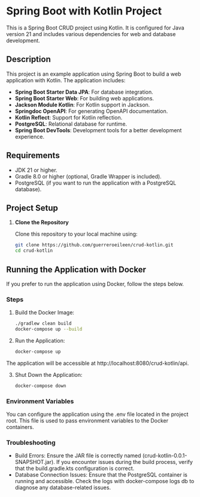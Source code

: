 # Spring Boot with Kotlin Project

This is a Spring Boot CRUD project using Kotlin. It is configured for Java version 21 and includes various dependencies for web and database development.

## Description

This project is an example application using Spring Boot to build a web application with Kotlin. The application includes:

- **Spring Boot Starter Data JPA**: For database integration.
- **Spring Boot Starter Web**: For building web applications.
- **Jackson Module Kotlin**: For Kotlin support in Jackson.
- **Springdoc OpenAPI**: For generating OpenAPI documentation.
- **Kotlin Reflect**: Support for Kotlin reflection.
- **PostgreSQL**: Relational database for runtime.
- **Spring Boot DevTools**: Development tools for a better development experience.

## Requirements

- JDK 21 or higher.
- Gradle 8.0 or higher (optional, Gradle Wrapper is included).
- PostgreSQL (if you want to run the application with a PostgreSQL database).

## Project Setup

1. **Clone the Repository**

   Clone this repository to your local machine using:

   ```bash
   git clone https://github.com/guerreroeileen/crud-kotlin.git
   cd crud-kotlin

## Running the Application with Docker
If you prefer to run the application using Docker, follow the steps below.
### Steps
1. Build the Docker Image:

   ```bash
   ./gradlew clean build
   docker-compose up --build

2. Run the Application:

   ```bash
   docker-compose up

The application will be accessible at http://localhost:8080/crud-kotlin/api.

3. Shut Down the Application:

   ```bash
   docker-compose down

### Environment Variables
You can configure the application using the .env file located in the project root. This file is used to pass environment variables to the Docker containers.

### Troubleshooting
- Build Errors: Ensure the JAR file is correctly named (crud-kotlin-0.0.1-SNAPSHOT.jar). If you encounter issues during the build process, verify that the build.gradle.kts configuration is correct.
- Database Connection Issues: Ensure that the PostgreSQL container is running and accessible. Check the logs with docker-compose logs db to diagnose any database-related issues.